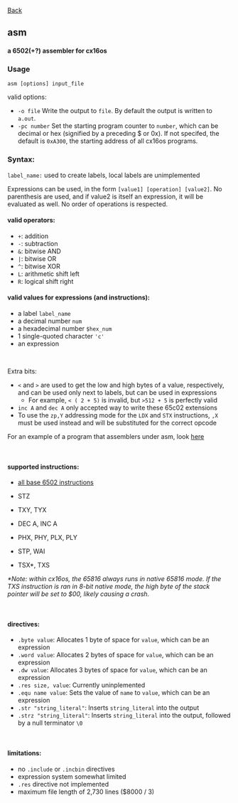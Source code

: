 [Back](./)

## asm

#### a 6502(+?) assembler for cx16os

### Usage
```
asm [options] input_file
```
valid options:

- `-o file` Write the output to `file`. By default the output is written to `a.out`.
- `-pc number` Set the starting program counter to `number`, which can be decimal or hex (signified by a preceding $ or 0x). If not specifed, the default is `0xA300`, the starting address of all cx16os programs.




### Syntax:

`label_name:` used to create labels, local labels are unimplemented

Expressions can be used, in the form `[value1] [operation] [value2]`. No parenthesis are used, and if value2 is itself an expression, it will be evaluated as well. No order of operations is respected.

#### valid operators:
  - `+`: addition
  - `-`: subtraction
  - `&`: bitwise AND
  - `|`: bitwise OR
  - `^`: bitwise XOR
  - `L`: arithmetic shift left
  - `R`: logical shift right

#### valid values for expressions (and instructions):
  - a label `label_name`
  - a decimal number `num`
  - a hexadecimal number `$hex_num`
  - 1 single-quoted character `'c'`
  - an expression

<br />

Extra bits:

- `<` and `>` are used to get the low and high bytes of a value, respectively, and can be used only next to labels, but can be used in expressions
  - For example, `< ( 2 + 5)` is invalid, but `>512 + 5` is perfectly valid
- `inc A` and `dec A` only accepted way to write these 65c02 extensions
- To use the `zp,Y` addressing mode for the `LDX` and `STX` instructions, `,X` must be used instead and will be substituted for the correct opcode

For an example of a program that assemblers under asm, look [here](/src/osfiles/test.asm)

<br />

#### supported instructions:
- [all base 6502 instructions](http://www.6502.org/tutorials/6502opcodes.html)
- STZ
- TXY, TYX
- DEC A, INC A
- PHX, PHY, PLX, PLY
- STP, WAI

- TSX*, TXS

*\*Note: within cx16os, the 65816 always runs in native 65816 mode. If the TXS instruction is ran in 8-bit native mode, the high byte of the stack pointer will be set to $00, likely causing a crash.*

<br />

#### directives:
  - `.byte value`: Allocates 1 byte of space for `value`, which can be an expression
  - `.word value`: Allocates 2 bytes of space for `value`, which can be an expression
  - `.dw value`: Allocates 3 bytes of space for `value`, which can be an expression
  - `.res size, value`: Currently uninplemented
  - `.equ name value`: Sets the value of `name` to `value`, which can be an expression
  - `.str "string_literal"`: Inserts `string_literal` into the output
  - `.strz "string_literal"`: Inserts `string_literal` into the output, followed by a null terminator `\0`

<br />

#### limitations:
- no `.include` or `.incbin` directives
- expression system somewhat limited
- `.res` directive not implemented
- maximum file length of 2,730 lines ($8000 / 3)
